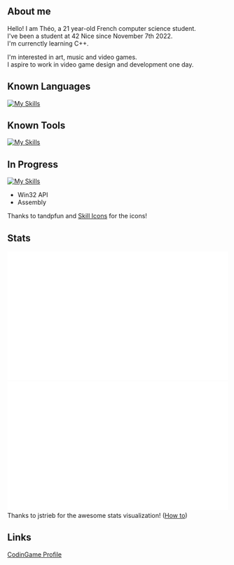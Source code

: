 ## About me

Hello! I am Théo, a 21 year-old French computer science student.  
I've been a student at 42 Nice since November 7th 2022.  
I'm currenctly learning C++.  

I'm interested in art, music and video games.  
I aspire to work in video game design and development one day.  

## Known Languages

[![My Skills](https://skillicons.dev/icons?i=c,cpp&theme=dark)](https://skillicons.dev)

## Known Tools

[![My Skills](https://skillicons.dev/icons?i=vscode,vim,git,gamemakerstudio&theme=dark)](https://skillicons.dev)

## In Progress

[![My Skills](https://skillicons.dev/icons?i=visualstudio,discordbots,python&theme=dark)](https://skillicons.dev)  
- Win32 API
- Assembly

Thanks to tandpfun and [Skill Icons](https://github.com/tandpfun/skill-icons) for the icons!

## Stats

![](https://raw.githubusercontent.com/thepaqui/stats/master/generated/overview.svg#gh-dark-mode-only)
![](https://raw.githubusercontent.com/thepaqui/stats/master/generated/languages.svg#gh-dark-mode-only)  
Thanks to jstrieb for the awesome stats visualization! ([How to](https://github.com/jstrieb/github-stats))

## Links

[CodinGame Profile](https://www.codingame.com/profile/2c6b0a3cff5e9ae80c4d7b877623d7765903174)
